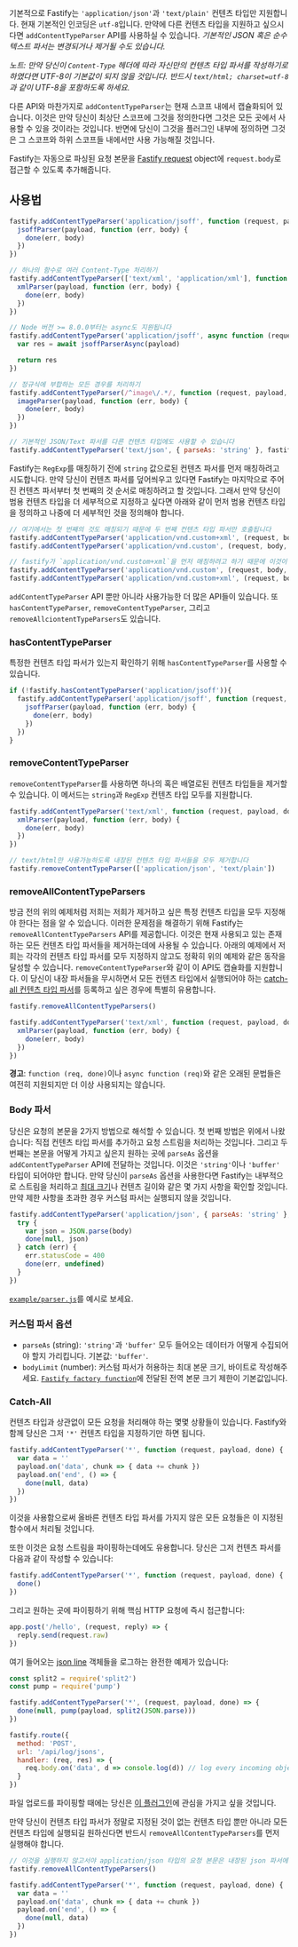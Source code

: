 기본적으로 Fastify는 `'application/json'`과 `'text/plain'` 컨텐츠 타입만 지원합니다.
현재 기본적인 인코딩은 `utf-8`입니다.
만약에 다른 컨텐츠 타입을 지원하고 싶으시다면 `addContentTypeParser` API를 사용하실 수 있습니다.
*기본적인 JSON 혹은 순수 텍스트 파서는 변경되거나 제거될 수도 있습니다.*

*노트: 만약 당신이 `Content-Type` 헤더에 따라 자신만의 컨텐츠 타입 파서를 작성하기로 하였다면 UTF-8이 기본값이 되지 않을 것입니다. 반드시 `text/html; charset=utf-8`과 같이 UTF-8을 포함하도록 하세요.*

다른 API와 마찬가지로 `addContentTypeParser`는 현재 스코프 내에서 캡슐화되어 있습니다.
이것은 만약 당신이 최상단 스코프에 그것을 정의한다면 그것은 모든 곳에서 사용할 수 있을 것이라는 것입니다.
반면에 당신이 그것을 플러그인 내부에 정의하면 그것은 그 스코프와 하위 스코프들 내에서만 사용 가능해질 것입니다.

Fastify는 자동으로 파싱된 요청 본문을 [Fastify request](Request.md) object에 `request.body`로 접근할 수 있도록 추가해줍니다.

## 사용법
```js
fastify.addContentTypeParser('application/jsoff', function (request, payload, done) {
  jsoffParser(payload, function (err, body) {
    done(err, body)
  })
})

// 하나의 함수로 여러 Content-Type 처리하기
fastify.addContentTypeParser(['text/xml', 'application/xml'], function (request, payload, done) {
  xmlParser(payload, function (err, body) {
    done(err, body)
  })
})

// Node 버전 >= 8.0.0부터는 async도 지원됩니다
fastify.addContentTypeParser('application/jsoff', async function (request, payload) {
  var res = await jsoffParserAsync(payload)

  return res
})

// 정규식에 부합하는 모든 경우를 처리하기
fastify.addContentTypeParser(/^image\/.*/, function (request, payload, done) {
  imageParser(payload, function (err, body) {
    done(err, body)
  })
})

// 기본적인 JSON/Text 파서를 다른 컨텐츠 타입에도 사용할 수 있습니다
fastify.addContentTypeParser('text/json', { parseAs: 'string' }, fastify.getDefaultJsonParser('ignore', 'ignore'))
```

Fastify는 `RegExp`를 매칭하기 전에 `string` 값으로된 컨텐츠 파서를 먼저 매칭하려고 시도합니다.
만약 당신이 컨텐츠 파서를 덮어씌우고 있다면 Fastify는 마지막으로 주어진 컨텐츠 파서부터 첫 번째의 것 순서로 매칭하려고 할 것입니다.
그래서 만약 당신이 범용 컨텐츠 타입을 더 세부적으로 지정하고 싶다면 아래와 같이 먼저 범용 컨텐츠 타입을 정의하고 나중에 더 세부적인 것을 정의해야 합니다.

```js
// 여기에서는 첫 번째의 것도 매칭되기 때문에 두 번째 컨텐츠 타입 파서만 호출됩니다
fastify.addContentTypeParser('application/vnd.custom+xml', (request, body, done) => {} )
fastify.addContentTypeParser('application/vnd.custom', (request, body, done) => {} )

// fastify가 `application/vnd.custom+xml`을 먼저 매칭하려고 하기 때문에 이것이 저희가 원했던 동작입니다
fastify.addContentTypeParser('application/vnd.custom', (request, body, done) => {} )
fastify.addContentTypeParser('application/vnd.custom+xml', (request, body, done) => {} )
```

`addContentTypeParser` API 뿐만 아니라 사용가능한 더 많은 API들이 있습니다.
또 `hasContentTypeParser`, `removeContentTypeParser`, 그리고 `removeAllciontentTypeParsers`도 있습니다.

### hasContentTypeParser

특정한 컨텐츠 타입 파서가 있는지 확인하기 위해 `hasContentTypeParser`를 사용할 수 있습니다.

```js
if (!fastify.hasContentTypeParser('application/jsoff')){
  fastify.addContentTypeParser('application/jsoff', function (request, payload, done) {
    jsoffParser(payload, function (err, body) {
      done(err, body)
    })
  })
}
```

### removeContentTypeParser

`removeContentTypeParser`를 사용하면 하나의 혹은 배열로된 컨텐츠 타입들을 제거할 수 있습니다.
이 메서드는 `string`과 `RegExp` 컨텐츠 타입 모두를 지원합니다.

```js
fastify.addContentTypeParser('text/xml', function (request, payload, done) {
  xmlParser(payload, function (err, body) {
    done(err, body)
  })
})

// text/html만 사용가능하도록 내장된 컨텐츠 타입 파서들을 모두 제거합니다
fastify.removeContentTypeParser(['application/json', 'text/plain'])
```

### removeAllContentTypeParsers

방금 전의 위의 예제처럼 저희는 저희가 제거하고 싶은 특정 컨텐츠 타입을 모두 지정해야 한다는 점을 알 수 있습니다.
이러한 문제점을 해결하기 위해 Fastify는 `removeAllContentTypeParsers` API를 제공합니다.
이것은 현재 사용되고 있는 존재하는 모든 컨텐츠 타입 파서들을 제거하는데에 사용될 수 있습니다.
아래의 예제에서 저희는 각각의 컨텐츠 타입 파서를 모두 지정하지 않고도 정확히 위의 예제와 같은 동작을 달성할 수 있습니다.
`removeContentTypeParser`와 같이 이 API도 캡슐화를 지원합니다.
이 당신이 내장 파서들을 무시하면서 모든 컨텐츠 타입에서 실행되어야 하는 [catch-all 컨텐츠 타입 파서](#Catch-All)를 등록하고 싶은 경우에 특별히 유용합니다.

```js
fastify.removeAllContentTypeParsers()

fastify.addContentTypeParser('text/xml', function (request, payload, done) {
  xmlParser(payload, function (err, body) {
    done(err, body)
  })
})
```

**경고**: `function (req, done)`이나 `async function (req)`와 같은 오래된 문법들은 여전히 지원되지만 더 이상 사용되지는 않습니다.

### Body 파서
당신은 요청의 본문을 2가지 방법으로 해석할 수 있습니다.
첫 번째 방법은 위에서 나왔습니다: 직접 컨텐츠 타입 파서를 추가하고 요청 스트림을 처리하는 것입니다.
그리고 두 번째는 본문을 어떻게 가지고 싶은지 원하는 곳에 `parseAs` 옵션을 `addContentTypeParser` API에 전달하는 것입니다.
이것은 `'string'`이나 `'buffer'` 타입이 되어야만 합니다.
만약 당신이 `parseAs` 옵션을 사용한다면 Fastify는 내부적으로 스트림을 처리하고 [최대 크기](Server.md#factory-body-limit)나 컨텐츠 길이와 같은 몇 가지 사항을 확인할 것입니다.
만약 제한 사항을 초과한 경우 커스텀 파서는 실행되지 않을 것입니다.

```js
fastify.addContentTypeParser('application/json', { parseAs: 'string' }, function (req, body, done) {
  try {
    var json = JSON.parse(body)
    done(null, json)
  } catch (err) {
    err.statusCode = 400
    done(err, undefined)
  }
})
```

[`example/parser.js`](../examples/parser.js)를 예시로 보세요.

### 커스텀 파서 옵션
+ `parseAs` (string): `'string'`과 `'buffer'` 모두 들어오는 데이터가 어떻게 수집되어야 할지 가리킵니다. 기본값: `'buffer'`.
+ `bodyLimit` (number): 커스텀 파서가 허용하는 최대 본문 크기, 바이트로 작성해주세요. [`Fastify factory function`](Server.md#body-limit)에 전달된 전역 본문 크기 제한이 기본값입니다.

### Catch-All
컨텐츠 타입과 상관없이 모든 요청을 처리해야 하는 몇몇 상황들이 있습니다.
Fastify와 함께 당신은 그저 `'*'` 컨텐츠 타입을 지정하기만 하면 됩니다.
```js
fastify.addContentTypeParser('*', function (request, payload, done) {
  var data = ''
  payload.on('data', chunk => { data += chunk })
  payload.on('end', () => {
    done(null, data)
  })
})
```

이것을 사용함으로써 올바른 컨텐츠 타입 파서를 가지지 않은 모든 요청들은 이 지정된 함수에서 처리될 것입니다.

또한 이것은 요청 스트림을 파이핑하는데에도 유용합니다.
당신은 그저 컨텐츠 파서를 다음과 같이 작성할 수 있습니다:

```js
fastify.addContentTypeParser('*', function (request, payload, done) {
  done()
})
```

그리고 원하는 곳에 파이핑하기 위해 핵심 HTTP 요청에 즉시 접근합니다:

```js
app.post('/hello', (request, reply) => {
  reply.send(request.raw)
})
```

여기 들어오는 [json line](https://jsonlines.org/) 객체들을 로그하는 완전한 예제가 있습니다:

```js
const split2 = require('split2')
const pump = require('pump')

fastify.addContentTypeParser('*', (request, payload, done) => {
  done(null, pump(payload, split2(JSON.parse)))
})

fastify.route({
  method: 'POST',
  url: '/api/log/jsons',
  handler: (req, res) => {
    req.body.on('data', d => console.log(d)) // log every incoming object
  }
})
```

파일 업로드를 파이핑할 때에는 당신은 [이 플러그인](https://github.com/fastify/fastify-multipart)에 관심을 가지고 싶을 것입니다.

만약 당신이 컨텐츠 타입 파서가 정말로 지정된 것이 없는 컨텐츠 타입 뿐만 아니라 모든 컨텐츠 타입에 실행되길 원하신다면 반드시 `removeAllContentTypeParsers`를 먼저 실행해야 합니다.

```js
// 이것을 실행하지 않고서야 application/json 타입의 요청 본문은 내장된 json 파서에 의해 처리될 것입니다
fastify.removeAllContentTypeParsers()

fastify.addContentTypeParser('*', function (request, payload, done) {
  var data = ''
  payload.on('data', chunk => { data += chunk })
  payload.on('end', () => {
    done(null, data)
  })
})
```
